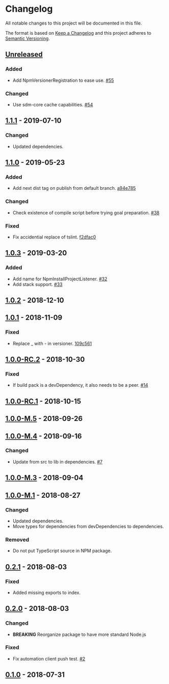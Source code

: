 # Changelog

All notable changes to this project will be documented in this file.

The format is based on [Keep a Changelog](http://keepachangelog.com/)
and this project adheres to [Semantic Versioning](http://semver.org/).

## [Unreleased](https://github.com/atomist/sdm-pack-node/compare/1.1.1...HEAD)

### Added

-   Add NpmVersionerRegistration to ease use. [#55](https://github.com/atomist/sdm-pack-node/issues/55)

### Changed

-   Use sdm-core cache capabilities. [#54](https://github.com/atomist/sdm-pack-node/issues/54)

## [1.1.1](https://github.com/atomist/sdm-pack-node/compare/1.1.0...1.1.1) - 2019-07-10

### Changed

-   Updated dependencies.

## [1.1.0](https://github.com/atomist/sdm-pack-node/compare/1.0.3...1.1.0) - 2019-05-23

### Added

-   Add next dist tag on publish from default branch. [a94e785](https://github.com/atomist/sdm-pack-node/commit/a94e785122c69f857ed272ca613c988537e5950f)

### Changed

-   Check existence of compile script before trying goal preparation. [#38](https://github.com/atomist/sdm-pack-node/issues/38)

### Fixed

-   Fix accidential replace of tslint. [f2dfac0](https://github.com/atomist/sdm-pack-node/commit/f2dfac0a199d7cf7cab2fb7054685335fab23a71)

## [1.0.3](https://github.com/atomist/sdm-pack-node/compare/1.0.2...1.0.3) - 2019-03-20

### Added

-   Add name for NpmInstallProjectListener. [#32](https://github.com/atomist/sdm-pack-node/issues/32)
-   Add stack support. [#33](https://github.com/atomist/sdm-pack-node/issues/33)

## [1.0.2](https://github.com/atomist/sdm-pack-node/compare/1.0.1...1.0.2) - 2018-12-10

## [1.0.1](https://github.com/atomist/sdm-pack-node/compare/1.0.0-RC.2...1.0.1) - 2018-11-09

### Fixed

-   Replace \_ with - in versioner. [109c561](https://github.com/atomist/sdm-pack-node/commit/109c5618859142cbb2de411b9ecd77cd93b3fc7c)

## [1.0.0-RC.2](https://github.com/atomist/sdm-pack-node/compare/1.0.0-RC.1...1.0.0-RC.2) - 2018-10-30

### Fixed

-   If build pack is a devDependency, it also needs to be a peer. [#14](https://github.com/atomist/sdm-pack-node/issues/14)

## [1.0.0-RC.1](https://github.com/atomist/sdm-pack-node/compare/1.0.0-M.5...1.0.0-RC.1) - 2018-10-15

## [1.0.0-M.5](https://github.com/atomist/sdm-pack-node/compare/1.0.0-M.4...1.0.0-M.5) - 2018-09-26

## [1.0.0-M.4](https://github.com/atomist/sdm-pack-node/compare/1.0.0-M.3...1.0.0-M.4) - 2018-09-16

### Changed

-   Update from src to lib in dependencies. [#7](https://github.com/atomist/sdm-pack-node/issues/7)

## [1.0.0-M.3](https://github.com/atomist/sdm-pack-node/compare/1.0.0-M.1...1.0.0-M.3) - 2018-09-04

## [1.0.0-M.1](https://github.com/atomist/sdm-pack-node/compare/0.2.1...1.0.0-M.1) - 2018-08-27

### Changed

-   Updated dependencies.
-   Move types for dependencies from devDependencies to dependencies.

### Removed

-   Do not put TypeScript source in NPM package.

## [0.2.1](https://github.com/atomist/sdm-pack-node/compare/0.2.0...0.2.1) - 2018-08-03

### Fixed

-   Added missing exports to index.

## [0.2.0](https://github.com/atomist/sdm-pack-node/compare/0.1.0...0.2.0) - 2018-08-03

### Changed

-   **BREAKING** Reorganize package to have more standard Node.js

### Fixed

-   Fix automation client push test. [#2](https://github.com/atomist/sdm-pack-node/issues/2)

## [0.1.0](https://github.com/atomist/sdm-pack-node/tree/0.1.0) - 2018-07-31
